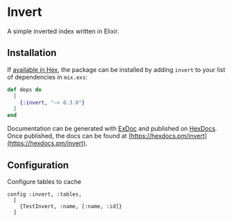 # Invert

A simple inverted index written in Elixir.

## Installation

If [available in Hex](https://hex.pm/docs/publish), the package can be installed
by adding `invert` to your list of dependencies in `mix.exs`:

```elixir
def deps do
  [
    {:invert, "~> 0.3.0"}
  ]
end
```

Documentation can be generated with [ExDoc](https://github.com/elixir-lang/ex_doc)
and published on [HexDocs](https://hexdocs.pm). Once published, the docs can
be found at [https://hexdocs.pm/invert](https://hexdocs.pm/invert).

## Configuration

Configure tables to cache

```
config :invert, :tables,
  [
    {TestInvert, :name, [:name, :id]}
  ]
```
